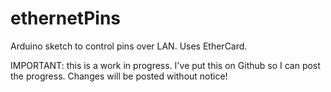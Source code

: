 ethernetPins
============

Arduino sketch to control pins over LAN. Uses EtherCard.

IMPORTANT: this is a work in progress. I've put this on Github so I can post the progress. Changes will be posted without notice!